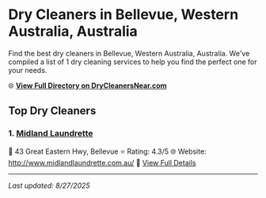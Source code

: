 # Dry Cleaners in Bellevue, Western Australia, Australia

Find the best dry cleaners in Bellevue, Western Australia, Australia. We've compiled a list of 1 dry cleaning services to help you find the perfect one for your needs.

🌐 **[View Full Directory on DryCleanersNear.com](https://drycleanersnear.com/city/Australia/Western%20Australia/Bellevue)**

## Top Dry Cleaners

### 1. [Midland Laundrette](https://drycleanersnear.com/dryCleaner/68ad16571d9ee695c9252f8a/midland-laundrette)
📍 43 Great Eastern Hwy, Bellevue
⭐ Rating: 4.3/5
🌐 Website: http://www.midlandlaundrette.com.au/
🔗 [View Full Details](https://drycleanersnear.com/dryCleaner/68ad16571d9ee695c9252f8a/midland-laundrette)


---

*Last updated: 8/27/2025*
